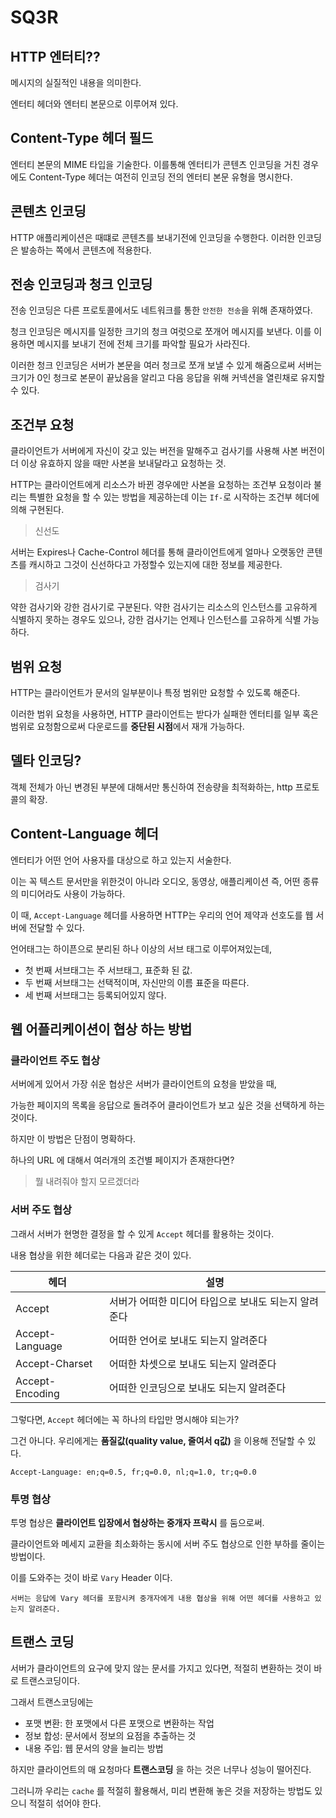 # SQ3R

## HTTP 엔터티??

메시지의 실질적인 내용을 의미한다.

엔터티 헤더와 엔터티 본문으로 이루어져 있다.

## Content-Type 헤더 필드

엔터티 본문의 MIME 타입을 기술한다. 이를통해 엔터티가 콘텐츠 인코딩을 거친 경우에도 Content-Type 헤더는 여전히 인코딩 전의 엔터티 본문 유형을 명시한다.

## 콘텐츠 인코딩

HTTP 애플리케이션은 때떄로 콘텐츠를 보내기전에 인코딩을 수행한다. 이러한 인코딩은 발송하는 쪽에서 콘텐츠에 적용한다.

## 전송 인코딩과 청크 인코딩

전송 인코딩은 다른 프로토콜에서도 네트워크를 통한 `안전한 전송`을 위해 존재하였다.

청크 인코딩은 메시지를 일정한 크기의 청크 여럿으로 쪼개어 메시지를 보낸다. 이를 이용하면 메시지를 보내기 전에 전체 크기를 파악할 필요가 사라진다.

이러한 청크 인코딩은 서버가 본문을 여러 청크로 쪼개 보낼 수 있게 해줌으로써 서버는 크기가 0인 청크로 본문이 끝났음을 알리고 다음 응답을 위해 커넥션을 열린채로 유지할 수 있다.

## 조건부 요청

클라이언트가 서버에게 자신이 갖고 있는 버전을 말해주고 검사기를 사용해 사본 버전이 더 이상 유효하지 않을 때만 사본을 보내달라고 요청하는 것.

HTTP는 클라이언트에게 리소스가 바뀐 경우에만 사본을 요청하는 조건부 요청이라 불리는 특별한 요청을 할 수 있는 방법을 제공하는데 이는 `If-`로 시작하는 조건부 헤더에 의해 구현된다.

> 신선도

서버는 Expires나 Cache-Control 헤더를 통해 클라이언트에게 얼마나 오랫동안 콘텐츠를 캐시하고 그것이 신선하다고 가정할수 있는지에 대한 정보를 제공한다.

> 검사기

약한 검사기와 강한 검사기로 구분된다. 약한 검사기는 리소스의 인스턴스를 고유하게 식별하지 못하는 경우도 있으나, 강한 검사기는 언제나 인스턴스를 고유하게 식별 가능하다.

## 범위 요청

HTTP는 클라이언트가 문서의 일부분이나 특정 범위만 요청할 수 있도록 해준다.

이러한 범위 요청을 사용하면, HTTP 클라이언트는 받다가 실패한 엔터티를 일부 혹은 범위로 요청함으로써 다운로드를 **중단된 시점**에서 재개 가능하다.

## 델타 인코딩?

객체 전체가 아닌 변경된 부분에 대해서만 통신하여 전송량을 최적화하는, http 프로토콜의 확장.

## Content-Language 헤더

엔터티가 어떤 언어 사용자를 대상으로 하고 있는지 서술한다.

이는 꼭 텍스트 문서만을 위한것이 아니라 오디오, 동영상, 애플리케이션 즉, 어떤 종류의 미디어라도 사용이 가능하다.

이 때, `Accept-Language` 헤더를 사용하면 HTTP는 우리의 언어 제약과 선호도를 웹 서버에 전달할 수 있다.

언어태그는 하이픈으로 분리된 하나 이상의 서브 태그로 이루어져있는데,

- 첫 번째 서브태그는 주 서브태그, 표준화 된 값.
- 두 번째 서브태그는 선택적이며, 자신만의 이름 표준을 따른다.
- 세 번째 서브태그는 등록되어있지 않다.

## 웹 어플리케이션이 협상 하는 방법

### 클라이언트 주도 협상

서버에게 있어서 가장 쉬운 협상은 서버가 클라이언트의 요청을 받았을 때,

가능한 페이지의 목록을 응답으로 돌려주어 클라이언트가 보고 싶은 것을 선택하게 하는 것이다.

하지만 이 방법은 단점이 명확하다.

하나의 URL 에 대해서 여러개의 조건별 페이지가 존재한다면?

> 뭘 내려줘야 할지 모르겠더라

### 서버 주도 협상

그래서 서버가 현명한 결정을 할 수 있게 `Accept` 헤더를 활용하는 것이다.

내용 협상을 위한 헤더로는 다음과 같은 것이 있다.

| 헤더            | 설명                                                 |
| --------------- | ---------------------------------------------------- |
| Accept          | 서버가 어떠한 미디어 타입으로 보내도 되는지 알려준다 |
| Accept-Language | 어떠한 언어로 보내도 되는지 알려준다                 |
| Accept-Charset  | 어떠한 차셋으로 보내도 되는지 알려준다               |
| Accept-Encoding | 어떠한 인코딩으로 보내도 되는지 알려준다             |

그렇다면, `Accept` 헤더에는 꼭 하나의 타입만 명시해야 되는가?

그건 아니다. 우리에게는 **품질값(quality value, 줄여서 q값)** 을 이용해 전달할 수 있다.

```httpspec
Accept-Language: en;q=0.5, fr;q=0.0, nl;q=1.0, tr;q=0.0
```

### 투명 협상

투명 협상은 **클라이언트 입장에서 협상하는 중개자 프락시** 를 둠으로써.

클라이언트와 메세지 교환을 최소화하는 동시에 서버 주도 협상으로 인한 부하를 줄이는 방법이다.

이를 도와주는 것이 바로 `Vary` Header 이다.

```
서버는 응답에 Vary 헤더를 포함시켜 중개자에게 내용 협상을 위해 어떤 헤더를 사용하고 있는지 알려준다.
```

## 트랜스 코딩

서버가 클라이언트의 요구에 맞지 않는 문서를 가지고 있다면, 적절히 변환하는 것이 바로 트랜스코딩이다.

그래서 트랜스코딩에는

- 포맷 변환: 한 포맷에서 다른 포맷으로 변환하는 작업
- 정보 합성: 문서에서 정보의 요점을 추출하는 것
- 내용 주입: 웹 문서의 양을 늘리는 방법

하지만 클라이언트의 매 요청마다 **트랜스코딩** 을 하는 것은 너무나 성능이 떨어진다.

그러니까 우리는 `cache` 를 적절히 활용해서, 미리 변환해 놓은 것을 저장하는 방법도 있으니 적절히 섞어야 한다.

